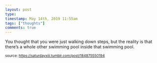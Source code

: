 ```yaml
---
layout: post
type: 
timestamp: May 14th, 2019 11:55am
tags: ["thoughts"]
comments: true
---
```


You thought that you were just walking down steps, but the reality is that there’s a whole other swimming pool inside that swimming pool.
  
<small>source: https://saturdayxiii.tumblr.com/post/184875550194</small>